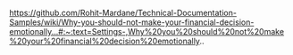 https://github.com/Rohit-Mardane/Technical-Documentation-Samples/wiki/Why-you-should-not-make-your-financial-decision-emotionally...#:~:text=Settings-,Why%20you%20should%20not%20make%20your%20financial%20decision%20emotionally..
